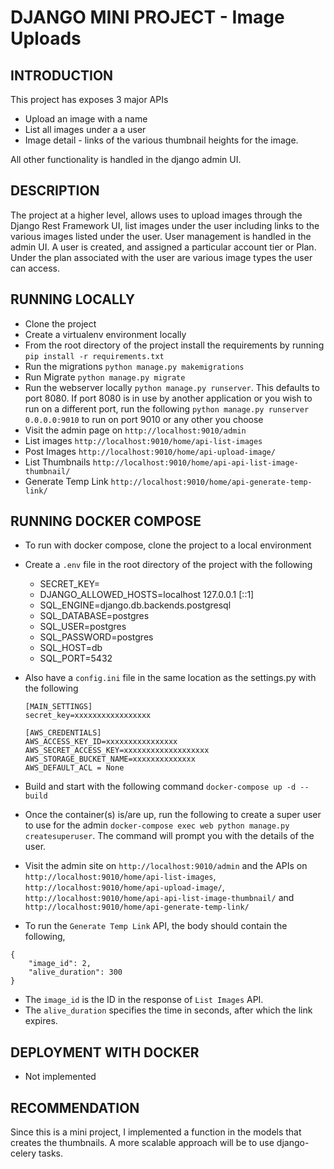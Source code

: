 # DJANGO MINI PROJECT - Image Uploads

## INTRODUCTION 
This project has exposes 3 major APIs

* Upload an image with a name
* List all images under a a user 
* Image detail - links of the various thumbnail heights for the image.

All other functionality is handled in the django admin UI. 


## DESCRIPTION 
The project at a higher level, allows uses to upload images through the Django Rest Framework UI, list images under the user including links to the various images listed under the user. 
User management is handled in the admin UI. A user is created, and assigned a particular account tier or Plan. Under the plan associated with the user are various image types the user can access. 

## RUNNING LOCALLY 
* Clone the project 
* Create a virtualenv environment locally 
* From the root directory of the project install the requirements by running `pip install -r requirements.txt`
* Run the migrations `python manage.py makemigrations` 
* Run Migrate `python manage.py migrate` 
* Run the webserver locally `python manage.py runserver`. This defaults to port 8080. If port 8080 is in use by another application or you wish to run on a different port, run the following `python manage.py runserver 0.0.0.0:9010` to run on port 9010 or any other you choose
* Visit the admin page on `http://localhost:9010/admin`
* List images `http://localhost:9010/home/api-list-images`
* Post Images `http://localhost:9010/home/api-upload-image/`
* List Thumbnails `http://localhost:9010/home/api-api-list-image-thumbnail/`
* Generate Temp Link `http://localhost:9010/home/api-generate-temp-link/`

## RUNNING DOCKER COMPOSE 
* To run with docker compose, clone the project to a local environment 
* Create a `.env` file in the root directory of the project with the following 
    - SECRET_KEY=
    - DJANGO_ALLOWED_HOSTS=localhost 127.0.0.1 [::1]
    - SQL_ENGINE=django.db.backends.postgresql
    - SQL_DATABASE=postgres
    - SQL_USER=postgres
    - SQL_PASSWORD=postgres
    - SQL_HOST=db
    - SQL_PORT=5432 

* Also have a `config.ini` file in the same location as the settings.py with the following
    ```
    [MAIN_SETTINGS]
    secret_key=xxxxxxxxxxxxxxxxx

    [AWS_CREDENTIALS]
    AWS_ACCESS_KEY_ID=xxxxxxxxxxxxxxxx
    AWS_SECRET_ACCESS_KEY=xxxxxxxxxxxxxxxxxxx
    AWS_STORAGE_BUCKET_NAME=xxxxxxxxxxxxxx
    AWS_DEFAULT_ACL = None
    ```
* Build and start with the following command `docker-compose up -d --build` 
* Once the container(s) is/are up, run the following to create a super user to use for the admin `docker-compose exec web python manage.py createsuperuser`. The command will prompt you with the details of the user. 
* Visit the admin site on `http://localhost:9010/admin` and the APIs on `http://localhost:9010/home/api-list-images`, `http://localhost:9010/home/api-upload-image/`, `http://localhost:9010/home/api-api-list-image-thumbnail/` and `http://localhost:9010/home/api-generate-temp-link/`
* To run the `Generate Temp Link` API, the body should contain the following, 
```
{
    "image_id": 2,
    "alive_duration": 300
}
```
 - The `image_id` is the ID in the response of `List Images` API. 
 - The `alive_duration` specifies the time in seconds, after which the link expires. 

## DEPLOYMENT WITH DOCKER
* Not implemented

## RECOMMENDATION
Since this is a mini project, I implemented a function in the models that creates the thumbnails. A more scalable approach will be to use django-celery tasks. 

